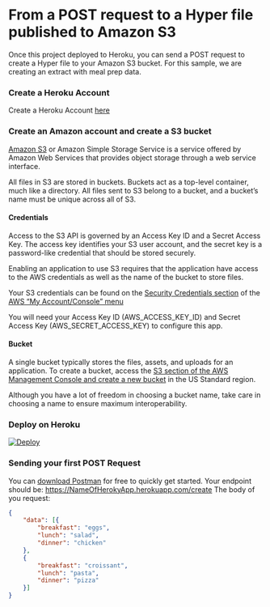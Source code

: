 # From  a POST request to a Hyper file published to Amazon S3

Once this project deployed to Heroku, you can send a POST request to create a Hyper file to your Amazon S3 bucket. For this sample, we are creating an extract with meal prep data. 

### Create a Heroku Account 
Create a Heroku Account [here](https://signup.heroku.com/)

### Create an Amazon account and create a S3 bucket  
[Amazon S3](https://aws.amazon.com/s3/) or Amazon Simple Storage Service is a service offered by Amazon Web Services that provides object storage through a web service interface.

All files in S3 are stored in buckets. Buckets act as a top-level container, much like a directory. All files sent to S3 belong to a bucket, and a bucket’s name must be unique across all of S3.

#### Credentials

Access to the S3 API is governed by an Access Key ID and a Secret Access Key. The access key identifies your S3 user account, and the secret key is a password-like credential that should be stored securely.

Enabling an application to use S3 requires that the application have access to the AWS credentials as well as the name of the bucket to store files.

Your S3 credentials can be found on the [Security Credentials section](https://console.aws.amazon.com/iam/home?#security_credential) of the [AWS “My Account/Console” menu](https://aws.amazon.com/)

You will need your Access Key ID (AWS_ACCESS_KEY_ID) and Secret Access Key (AWS_SECRET_ACCESS_KEY) to configure this app. 

#### Bucket

A single bucket typically stores the files, assets, and uploads for an application. To create a bucket, access the [S3 section of the AWS Management Console and create a new bucket](https://console.aws.amazon.com/s3/home?#) in the US Standard region.

Although you have a lot of freedom in choosing a bucket name, take care in choosing a name to ensure maximum interoperability.


### Deploy on Heroku
[![Deploy](https://www.herokucdn.com/deploy/button.svg)](https://heroku.com/deploy)

### Sending your first POST Request

You can [download Postman](https://www.postman.com/downloads/) for free to quickly get started. 
Your endpoint should be: https://NameOfHerokyApp.herokuapp.com/create
The body of you request:
```json
{
    "data": [{
        "breakfast": "eggs",
        "lunch": "salad",
        "dinner": "chicken"
    },
    {
        "breakfast": "croissant",
        "lunch": "pasta",
        "dinner": "pizza"
    }]
}
```